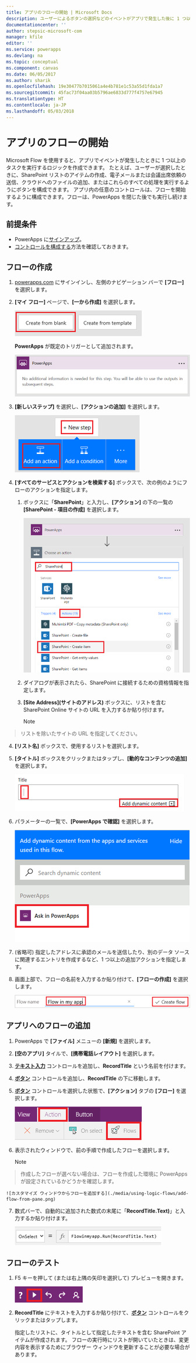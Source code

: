 ```yaml
---
title: アプリのフローの開始 | Microsoft Docs
description: ユーザーによるボタンの選択などのイベントがアプリで発生した後に 1 つ以上のタスクを実行するフローを作成します。
documentationcenter: ''
author: stepsic-microsoft-com
manager: kfile
editor: ''
ms.service: powerapps
ms.devlang: na
ms.topic: conceptual
ms.component: canvas
ms.date: 06/05/2017
ms.author: sharik
ms.openlocfilehash: 19e30477b7015061a4e4b781e1c53a55d1fda1a7
ms.sourcegitcommit: 45fac73f04aa03b5796ae6833d777f4757e67945
ms.translationtype: HT
ms.contentlocale: ja-JP
ms.lasthandoff: 05/03/2018
---
```

# <a name="start-a-flow-in-an-app"></a>アプリのフローの開始
Microsoft Flow を使用すると、アプリでイベントが発生したときに 1 つ以上のタスクを実行するロジックを作成できます。 たとえば、ユーザーが選択したときに、SharePoint リストのアイテムの作成、電子メールまたは会議出席依頼の送信、クラウドへのファイルの追加、またはこれらのすべての処理を実行するようにボタンを構成できます。 アプリ内の任意のコントロールは、フローを開始するように構成できます。フローは、PowerApps を閉じた後でも実行し続けます。

## <a name="prerequisites"></a>前提条件

* PowerApps に[サインアップ](../signup-for-powerapps.md)。
* [コントロールを構成する](add-configure-controls.md)方法を確認しておきます。

## <a name="create-a-flow"></a>フローの作成
1. [powerapps.com](http://web.powerapps.com) にサインインし、左側のナビゲーション バーで **[フロー]** を選択します。

2. **[マイ フロー]** ページで、**[一から作成]** を選択します。

    ![テンプレートを使用せずにフローを作成するオプション](./media/using-logic-flows/create-from-blank.png)

    **PowerApps** が既定のトリガーとして追加されます。

    ![フローを開始するトリガーとしての PowerApps](./media/using-logic-flows/set-trigger.png)

3. **[新しいステップ]** を選択し、**[アクションの追加]** を選択します。

    ![アクションを追加するオプション](./media/using-logic-flows/add-action.png)

4. **[すべてのサービスとアクションを検索する]** ボックスで、次の例のようにフローのアクションを指定します。

   1. ボックスに「**SharePoint**」と入力し、**[アクション]** の下の一覧の **[SharePoint - 項目の作成]** を選択します。

       ![SharePoint 項目を作成するオプション](./media/using-logic-flows/create-sharepoint-item.png)

   2. ダイアログが表示されたら、SharePoint に接続するための資格情報を指定します。

   3. **[Site Address]\(サイトのアドレス\)** ボックスに、リストを含む SharePoint Online サイトの URL を入力するか貼り付けます。

       > [!NOTE]
> リストを除いたサイトの URL を指定してください。

   4. **[リスト名]** ボックスで、使用するリストを選択します。

   5. **[タイトル]** ボックスをクリックまたはタップし、**[動的なコンテンツの追加]** を選択します。

       ![[タイトル] フィールドに [PowerApps で確認] パラメーターを追加する](./media/using-logic-flows/ask-in-powerapps.png)

   6. パラメーターの一覧で、**[PowerApps で確認]** を選択します。

       ![パラメーターを追加する](./media/using-logic-flows/add-parameter.png)

5. (省略可) 指定したアドレスに承認のメールを送信したり、別のデータ ソースに関連するエントリを作成するなど、1 つ以上の追加アクションを指定します。

6. 画面上部で、フローの名前を入力するか貼り付けて、**[フローの作成]** を選択します。

    ![フローに名前を付けて保存する](./media/using-logic-flows/name-flow.png)

## <a name="add-a-flow-to-an-app"></a>アプリへのフローの追加
1. PowerApps で **[ファイル]** メニューの **[新規]** を選択します。

2. **[空のアプリ]** タイルで、**[携帯電話レイアウト]** を選択します。

3. **[テキスト入力](controls/control-text-input.md)** コントロールを追加し、**RecordTitle** という名前を付けます。

4. **[ボタン](controls/control-button.md)** コントロールを追加し、**RecordTitle** の下に移動します。

5. **[ボタン](controls/control-button.md)** コントロールを選択した状態で、**[アクション]** タブの **[フロー]** を選択します。

    ![[アクション] タブの [フロー] オプション](./media/using-logic-flows/action-tab.png)

6. 表示されたウィンドウで、前の手順で作成したフローを選択します。

    > [!NOTE]
> 作成したフローが選べない場合は、フローを作成した環境に PowerApps が設定されているかどうかを確認します。

    ![カスタマイズ ウィンドウからフローを追加する](./media/using-logic-flows/add-flow-from-pane.png)

7. 数式バーで、自動的に追加された数式の末尾に「**RecordTitle.Text)**」と入力するか貼り付けます。

    ![フローを含む OnSelect プロパティ](./media/using-logic-flows/onselect-with-flow.png)

## <a name="test-the-flow"></a>フローのテスト
1. F5 キーを押して (または右上隅の矢印を選択して) プレビューを開きます。

    ![フローを含む OnSelect プロパティ](./media/using-logic-flows/open-preview.png)

2. **RecordTitle** にテキストを入力するか貼り付けて、**[ボタン](controls/control-button.md)** コントロールをクリックまたはタップします。

    指定したリストに、タイトルとして指定したテキストを含む SharePoint アイテムが作成されます。 フローの実行時にリストが開いていたときは、変更内容を表示するためにブラウザー ウィンドウを更新することが必要な場合があります。
